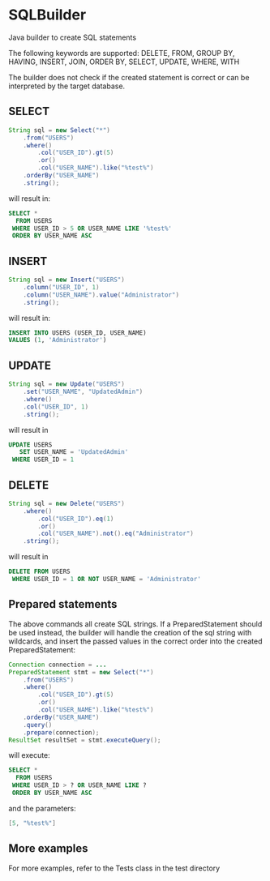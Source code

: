 # SQLBuilder
Java builder to create SQL statements

The following keywords are supported: DELETE, FROM, GROUP BY, HAVING, INSERT, JOIN, ORDER BY, SELECT, UPDATE, WHERE, WITH

The builder does not check if the created statement is correct or can be interpreted by the target database.

## SELECT

```java
String sql = new Select("*")
	.from("USERS")
	.where()
		.col("USER_ID").gt(5)
		.or()
		.col("USER_NAME").like("%test%")
	.orderBy("USER_NAME")
	.string();
```
will result in:
```SQL
SELECT *
  FROM USERS
 WHERE USER_ID > 5 OR USER_NAME LIKE '%test%'
 ORDER BY USER_NAME ASC
```

## INSERT

```java
String sql = new Insert("USERS")
	.column("USER_ID", 1)
	.column("USER_NAME").value("Administrator")
	.string();
```
will result in:
```SQL
INSERT INTO USERS (USER_ID, USER_NAME)
VALUES (1, 'Administrator')
```

## UPDATE

```java
String sql = new Update("USERS")
	.set("USER_NAME", "UpdatedAdmin")
	.where()
	.col("USER_ID", 1)
	.string();
```
will result in
```SQL
UPDATE USERS
   SET USER_NAME = 'UpdatedAdmin'
 WHERE USER_ID = 1
```

## DELETE

```java
String sql = new Delete("USERS")
	.where()
		.col("USER_ID").eq(1)
		.or()
		.col("USER_NAME").not().eq("Administrator")
	.string();
```
will result in
```SQL
DELETE FROM USERS
 WHERE USER_ID = 1 OR NOT USER_NAME = 'Administrator'
```

## Prepared statements

The above commands all create SQL strings. If a PreparedStatement should be used instead, the builder will handle the creation of the sql string with wildcards, and insert the passed values in the correct order into the created PreparedStatement:

```java
Connection connection = ...
PreparedStatement stmt = new Select("*")
	.from("USERS")
	.where()
		.col("USER_ID").gt(5)
		.or()
		.col("USER_NAME").like("%test%")
	.orderBy("USER_NAME")
	.query()
	.prepare(connection);
ResultSet resultSet = stmt.executeQuery();
```
will execute:
```SQL
SELECT *
  FROM USERS
 WHERE USER_ID > ? OR USER_NAME LIKE ?
 ORDER BY USER_NAME ASC
```
and the parameters:
```java
[5, "%test%"]
```

## More examples

For more examples, refer to the Tests class in the test directory
